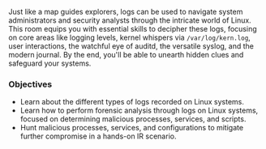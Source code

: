 Just like a map guides explorers, logs can be used to navigate system administrators and security analysts through the intricate world of Linux. This room equips you with essential skills to decipher these logs, focusing on core areas like logging levels, kernel whispers via `/var/log/kern.log`, user interactions, the watchful eye of auditd, the versatile syslog, and the modern journal. By the end, you'll be able to unearth hidden clues and safeguard your systems.

### Objectives

- Learn about the different types of logs recorded on Linux systems.
- Learn how to perform forensic analysis through logs on Linux systems, focused on determining malicious processes, services, and scripts.
- Hunt malicious processes, services, and configurations to mitigate further compromise in a hands-on IR scenario.